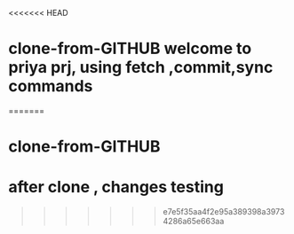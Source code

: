 <<<<<<< HEAD
# clone-from-GITHUB welcome to priya prj, using fetch ,commit,sync commands 
=======
# clone-from-GITHUB
# after clone , changes testing
>>>>>>> e7e5f35aa4f2e95a389398a39734286a65e663aa
